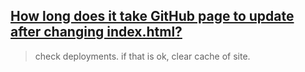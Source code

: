 ## [How long does it take GitHub page to update after changing index.html?](https://stackoverflow.com/questions/24851824/how-long-does-it-take-github-page-to-update-after-changing-index-html)

> check deployments. if that is ok, clear cache of site.
